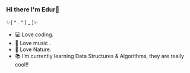 ### Hi there I'm Edur👋

✨(  ^ . ^  ) _ )✨

- 💻 Love coding. 
- 🎹 Love music .
- 🌱 Love Nature.
- 📚 I’m currently learning Data Structures & Algorithms, they are really cool!!


<!--
**eduru/eduru** is a ✨ _special_ ✨ repository because its `README.md` (this file) appears on your GitHub profile.

Here are some ideas to get you started:

- 🔭 I’m currently working on ...
- 🌱 I’m currently learning ...
- 👯 I’m looking to collaborate on ...
- 🤔 I’m looking for help with ...
- 💬 Ask me about ...
- 📫 How to reach me: ...
- 😄 Pronouns: ...
- ⚡ Fun fact: ...
-->
